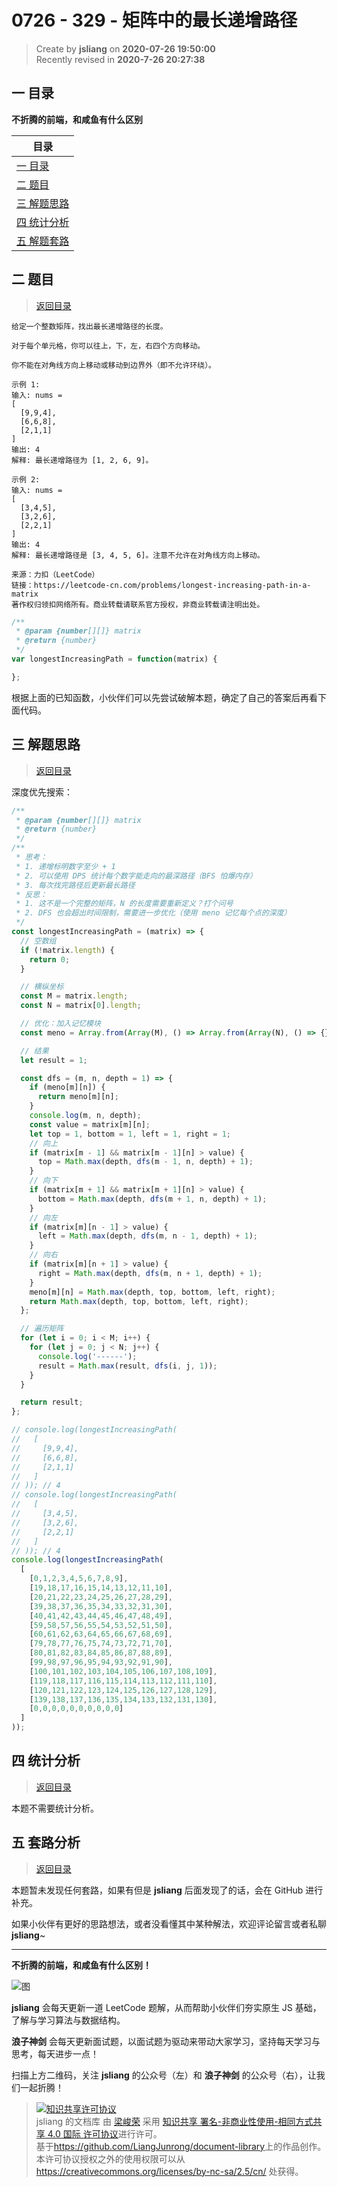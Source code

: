 0726 - 329 - 矩阵中的最长递增路径
===

> Create by **jsliang** on **2020-07-26 19:50:00**  
> Recently revised in **2020-7-26 20:27:38**  

## <a name="chapter-one" id="chapter-one"></a>一 目录

**不折腾的前端，和咸鱼有什么区别**

| 目录 |
| --- |
| [一 目录](#chapter-one) |
| <a name="catalog-chapter-two" id="catalog-chapter-two"></a>[二 题目](#chapter-two) |
| <a name="catalog-chapter-three" id="catalog-chapter-three"></a>[三 解题思路](#chapter-three) |
| <a name="catalog-chapter-four" id="catalog-chapter-four"></a>[四 统计分析](#chapter-four) |
| <a name="catalog-chapter-five" id="catalog-chapter-five"></a>[五 解题套路](#chapter-five) |

## <a name="chapter-two" id="chapter-two"></a>二 题目

> [返回目录](#chapter-one)

```
给定一个整数矩阵，找出最长递增路径的长度。

对于每个单元格，你可以往上，下，左，右四个方向移动。 

你不能在对角线方向上移动或移动到边界外（即不允许环绕）。

示例 1:
输入: nums = 
[
  [9,9,4],
  [6,6,8],
  [2,1,1]
] 
输出: 4 
解释: 最长递增路径为 [1, 2, 6, 9]。

示例 2:
输入: nums = 
[
  [3,4,5],
  [3,2,6],
  [2,2,1]
] 
输出: 4 
解释: 最长递增路径是 [3, 4, 5, 6]。注意不允许在对角线方向上移动。

来源：力扣（LeetCode）
链接：https://leetcode-cn.com/problems/longest-increasing-path-in-a-matrix
著作权归领扣网络所有。商业转载请联系官方授权，非商业转载请注明出处。
```

```js
/**
 * @param {number[][]} matrix
 * @return {number}
 */
var longestIncreasingPath = function(matrix) {

};
```

根据上面的已知函数，小伙伴们可以先尝试破解本题，确定了自己的答案后再看下面代码。

## <a name="chapter-three" id="chapter-three"></a>三 解题思路

> [返回目录](#chapter-one)

深度优先搜索：

```js
/**
 * @param {number[][]} matrix
 * @return {number}
 */
/**
 * 思考：
 * 1. 递增标明数字至少 + 1
 * 2. 可以使用 DPS 统计每个数字能走向的最深路径（BFS 怕爆内存）
 * 3. 每次找完路径后更新最长路径
 * 反思：
 * 1. 这不是一个完整的矩阵，N 的长度需要重新定义？打个问号
 * 2. DFS 也会超出时间限制，需要进一步优化（使用 meno 记忆每个点的深度）
 */
const longestIncreasingPath = (matrix) => {
  // 空数组
  if (!matrix.length) {
    return 0;
  }

  // 横纵坐标
  const M = matrix.length;
  const N = matrix[0].length;

  // 优化：加入记忆模块
  const meno = Array.from(Array(M), () => Array.from(Array(N), () => {}));

  // 结果
  let result = 1;

  const dfs = (m, n, depth = 1) => {
    if (meno[m][n]) {
      return meno[m][n];
    }
    console.log(m, n, depth);
    const value = matrix[m][n];
    let top = 1, bottom = 1, left = 1, right = 1;
    // 向上
    if (matrix[m - 1] && matrix[m - 1][n] > value) {
      top = Math.max(depth, dfs(m - 1, n, depth) + 1);
    }
    // 向下
    if (matrix[m + 1] && matrix[m + 1][n] > value) {
      bottom = Math.max(depth, dfs(m + 1, n, depth) + 1);
    }
    // 向左
    if (matrix[m][n - 1] > value) {
      left = Math.max(depth, dfs(m, n - 1, depth) + 1);
    }
    // 向右
    if (matrix[m][n + 1] > value) {
      right = Math.max(depth, dfs(m, n + 1, depth) + 1);
    }
    meno[m][n] = Math.max(depth, top, bottom, left, right);
    return Math.max(depth, top, bottom, left, right);
  };

  // 遍历矩阵
  for (let i = 0; i < M; i++) {
    for (let j = 0; j < N; j++) {
      console.log('------');
      result = Math.max(result, dfs(i, j, 1));
    }
  }

  return result;
};

// console.log(longestIncreasingPath(
//   [
//     [9,9,4],
//     [6,6,8],
//     [2,1,1]
//   ] 
// )); // 4
// console.log(longestIncreasingPath(
//   [
//     [3,4,5],
//     [3,2,6],
//     [2,2,1]
//   ]
// )); // 4
console.log(longestIncreasingPath(
  [
    [0,1,2,3,4,5,6,7,8,9],
    [19,18,17,16,15,14,13,12,11,10],
    [20,21,22,23,24,25,26,27,28,29],
    [39,38,37,36,35,34,33,32,31,30],
    [40,41,42,43,44,45,46,47,48,49],
    [59,58,57,56,55,54,53,52,51,50],
    [60,61,62,63,64,65,66,67,68,69],
    [79,78,77,76,75,74,73,72,71,70],
    [80,81,82,83,84,85,86,87,88,89],
    [99,98,97,96,95,94,93,92,91,90],
    [100,101,102,103,104,105,106,107,108,109],
    [119,118,117,116,115,114,113,112,111,110],
    [120,121,122,123,124,125,126,127,128,129],
    [139,138,137,136,135,134,133,132,131,130],
    [0,0,0,0,0,0,0,0,0,0]
  ]
));
```

## <a name="chapter-four" id="chapter-four"></a>四 统计分析

> [返回目录](#chapter-one)

本题不需要统计分析。

## <a name="chapter-five" id="chapter-five"></a>五 套路分析

> [返回目录](#chapter-one)

本题暂未发现任何套路，如果有但是 **jsliang** 后面发现了的话，会在 GitHub 进行补充。

如果小伙伴有更好的思路想法，或者没看懂其中某种解法，欢迎评论留言或者私聊 **jsliang**~

---

**不折腾的前端，和咸鱼有什么区别！**

![图](https://github.com/LiangJunrong/document-library/blob/master/public-repertory/img/z-index-small.png?raw=true)

**jsliang** 会每天更新一道 LeetCode 题解，从而帮助小伙伴们夯实原生 JS 基础，了解与学习算法与数据结构。

**浪子神剑** 会每天更新面试题，以面试题为驱动来带动大家学习，坚持每天学习与思考，每天进步一点！

扫描上方二维码，关注 **jsliang** 的公众号（左）和 **浪子神剑** 的公众号（右），让我们一起折腾！

> <a rel="license" href="http://creativecommons.org/licenses/by-nc-sa/4.0/"><img alt="知识共享许可协议" style="border-width:0" src="https://i.creativecommons.org/l/by-nc-sa/4.0/88x31.png" /></a><br /><span xmlns:dct="http://purl.org/dc/terms/" property="dct:title">jsliang 的文档库</span> 由 <a xmlns:cc="http://creativecommons.org/ns#" href="https://github.com/LiangJunrong/document-library" property="cc:attributionName" rel="cc:attributionURL">梁峻荣</a> 采用 <a rel="license" href="http://creativecommons.org/licenses/by-nc-sa/4.0/">知识共享 署名-非商业性使用-相同方式共享 4.0 国际 许可协议</a>进行许可。<br />基于<a xmlns:dct="http://purl.org/dc/terms/" href="https://github.com/LiangJunrong/document-library" rel="dct:source">https://github.com/LiangJunrong/document-library</a>上的作品创作。<br />本许可协议授权之外的使用权限可以从 <a xmlns:cc="http://creativecommons.org/ns#" href="https://creativecommons.org/licenses/by-nc-sa/2.5/cn/" rel="cc:morePermissions">https://creativecommons.org/licenses/by-nc-sa/2.5/cn/</a> 处获得。
